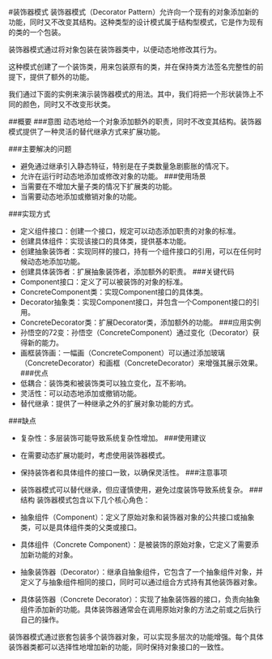 #装饰器模式
装饰器模式（Decorator Pattern）允许向一个现有的对象添加新的功能，同时又不改变其结构。这种类型的设计模式属于结构型模式，它是作为现有的类的一个包装。

装饰器模式通过将对象包装在装饰器类中，以便动态地修改其行为。

这种模式创建了一个装饰类，用来包装原有的类，并在保持类方法签名完整性的前提下，提供了额外的功能。

我们通过下面的实例来演示装饰器模式的用法。其中，我们将把一个形状装饰上不同的颜色，同时又不改变形状类。

##概要
###意图
动态地给一个对象添加额外的职责，同时不改变其结构。装饰器模式提供了一种灵活的替代继承方式来扩展功能。

###主要解决的问题
* 避免通过继承引入静态特征，特别是在子类数量急剧膨胀的情况下。
* 允许在运行时动态地添加或修改对象的功能。
###使用场景
* 当需要在不增加大量子类的情况下扩展类的功能。
* 当需要动态地添加或撤销对象的功能。

###实现方式
* 定义组件接口：创建一个接口，规定可以动态添加职责的对象的标准。
* 创建具体组件：实现该接口的具体类，提供基本功能。
* 创建抽象装饰者：实现同样的接口，持有一个组件接口的引用，可以在任何时候动态地添加功能。
* 创建具体装饰者：扩展抽象装饰者，添加额外的职责。
###关键代码
* Component接口：定义了可以被装饰的对象的标准。
* ConcreteComponent类：实现Component接口的具体类。
* Decorator抽象类：实现Component接口，并包含一个Component接口的引用。
* ConcreteDecorator类：扩展Decorator类，添加额外的功能。
###应用实例
* 孙悟空的72变：孙悟空（ConcreteComponent）通过变化（Decorator）获得新的能力。
* 画框装饰画：一幅画（ConcreteComponent）可以通过添加玻璃（ConcreteDecorator）和画框（ConcreteDecorator）来增强其展示效果。
###优点
* 低耦合：装饰类和被装饰类可以独立变化，互不影响。
* 灵活性：可以动态地添加或撤销功能。
* 替代继承：提供了一种继承之外的扩展对象功能的方式。

###缺点
* 复杂性：多层装饰可能导致系统复杂性增加。
###使用建议
* 在需要动态扩展功能时，考虑使用装饰器模式。
* 保持装饰者和具体组件的接口一致，以确保灵活性。
###注意事项
* 装饰器模式可以替代继承，但应谨慎使用，避免过度装饰导致系统复杂。
###结构
装饰器模式包含以下几个核心角色：

* 抽象组件（Component）：定义了原始对象和装饰器对象的公共接口或抽象类，可以是具体组件类的父类或接口。
* 具体组件（Concrete Component）：是被装饰的原始对象，它定义了需要添加新功能的对象。
* 抽象装饰器（Decorator）：继承自抽象组件，它包含了一个抽象组件对象，并定义了与抽象组件相同的接口，同时可以通过组合方式持有其他装饰器对象。
* 具体装饰器（Concrete Decorator）：实现了抽象装饰器的接口，负责向抽象组件添加新的功能。具体装饰器通常会在调用原始对象的方法之前或之后执行自己的操作。

装饰器模式通过嵌套包装多个装饰器对象，可以实现多层次的功能增强。每个具体装饰器类都可以选择性地增加新的功能，同时保持对象接口的一致性。